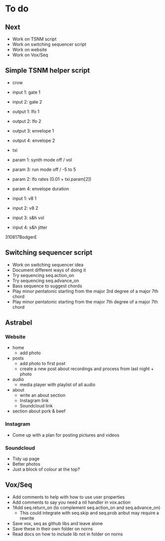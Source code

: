 # To do

## Next
- Work on TSNM script
- Work on switching sequencer script
- Work on website
- Work on Vox/Seq

## Simple TSNM helper script
- crow
- input 1: gate 1
- input 2: gate 2
- output 1: lfo 1
- output 2: lfo 2
- output 3: envelope 1
- output 4: envelope 2

- txi
- param 1: synth mode off / vol
- param 3: run mode off / -5 to 5
- param 2: lfo rates (0.01 + txi.param[2])
- param 4: envelope duration
- input 1: v8 1
- input 2: v8 2
- input 3: s&h vol
- input 4: s&h jitter

310817Bodger£

## Switching sequencer script
- Work on switching sequencer idea
- Document different ways of doing it
- Try sequencing seq.action_on
- Try sequencing seq.advance_on
- Bass sequence to suggest chords
- Play minor pentatonic starting from the major 3rd degree of a major 7th chord
- Play minor pentatonic starting from the major 7th degree of a major 7th chord

## Astrabel
### Website
- home
  - add photo
- posts
  - add photo to first post
  - create a new post about recordings and process from last night + photo
- audio
  - media player with playlist of all audio
- about
  - write an about section
  - Instagram link
  - Soundcloud link
- section about pork & beef

### Instagram
- Come up with a plan for posting pictures and videos

### Soundcloud
- Tidy up page
- Better photos
- Just a block of colour at the top?

## Vox/Seq
- Add comments to help with how to use user properties
- Add comments to say you need a nil handler in vox.action
- ?Add seq.return_on (to complement seq.action_on and seq.advance_on)
  - This could integrate with seq.skip and seq.prob anbut may require a rewrite
- Save vox, seq as github libs and leave alone
- Save these in their own folder on norns
- Read docs on how to include lib not in folder on norns
